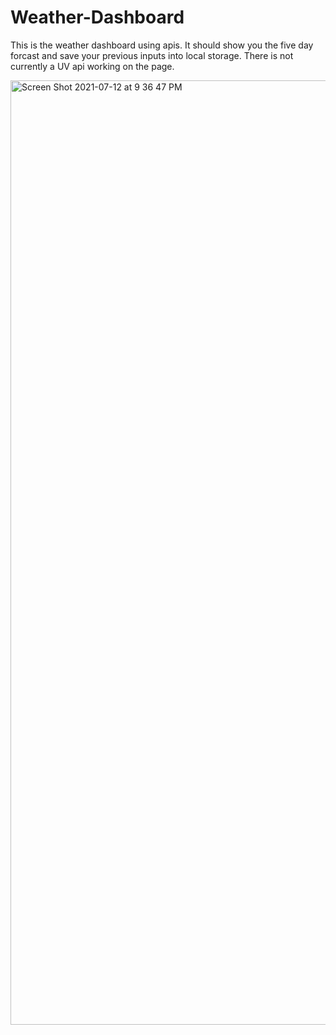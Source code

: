 # Weather-Dashboard
This is the weather dashboard using apis. It should show you the five day forcast and save your previous inputs into local storage. There is not currently a UV api working on the page. 


<img width="1511" alt="Screen Shot 2021-07-12 at 9 36 47 PM" src="https://user-images.githubusercontent.com/82404980/125376634-76396700-e359-11eb-8f1c-a025799f38c4.png">
